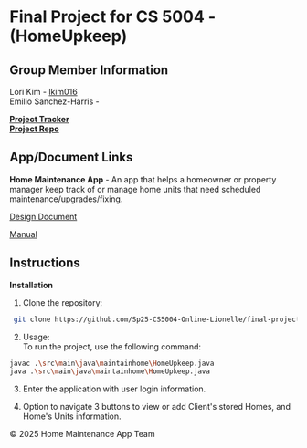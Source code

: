 # Final Project for CS 5004 - (HomeUpkeep)

## Group Member Information
Lori Kim - [lkim016](https://github.com/lkim016)  
Emilio Sanchez-Harris - 

[**Project Tracker**](https://github.com/orgs/Sp25-CS5004-Online-Lionelle/projects/2/views/4)  
[**Project Repo**](https://github.com/Sp25-CS5004-Online-Lionelle/final-project-group-4/tree/main)

## App/Document Links
**Home Maintenance App** - An app that helps a homeowner or property manager keep track of or manage home units that need scheduled maintenance/upgrades/fixing.

[Design Document](/DesignDocuments)
 
[Manual](/Manual)


## Instructions
**Installation**
1. Clone the repository:
```bash
 git clone https://github.com/Sp25-CS5004-Online-Lionelle/final-project-group-4.git
```

2. Usage:  
To run the project, use the following command:
```bash
javac .\src\main\java\maintainhome\HomeUpkeep.java
java .\src\main\java\maintainhome\HomeUpkeep.java
```

3. Enter the application with user login information.

4. Option to navigate 3 buttons to view or add Client's stored Homes, and Home's Units information.

© 2025 Home Maintenance App Team